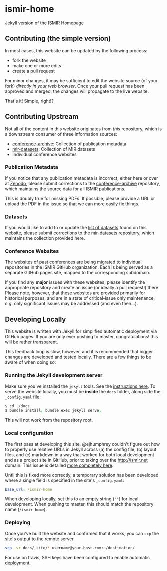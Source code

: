 # ismir-home

Jekyll version of the ISMIR Homepage


## Contributing (the simple version)

In most cases, this website can be updated by the following process:

* fork the website
* make one or more edits
* create a pull request

For minor changes, it may be sufficient to edit the website source (of your fork) *directly in your web browser*. Once your pull request has been approved and merged, the changes will propagate to the live website.

That's it! Simple, right!?


## Contributing Upstream

Not all of the content in this website originates from *this* repository, which is a downstream consumer of three information sources:

- [conference-archive](http://github.com/ismir/conference-archive): Collection of publication metadata
- [mir-datasets](http://github.com/ismir/mir-datasets): Collection of MIR datasets
- Individual conference websites


### Publication Metadata

If you notice that any publication metadata is incorrect, either here or over at [Zenodo](http://zenodo.org), please submit corrections to the [conference-archive](http://github.com/ismir/conference-archive) repository, which maintains the source data for all ISMIR publications.

This is doubly true for missing PDFs. If possible, please provide a URL or upload the PDF in the issue so that we can more easily fix things.


### Datasets

If you would like to add to or update the [list of datasets](http://ismir.net/resources/datasets/) found on this website, please submit corrections to the [mir-datasets](http://github.com/ismir/mir-datasets) repository, which maintains the collection provided here.


### Conference Websites

The websites of past conferences are being migrated to individual repositories in the ISMIR GitHub organization. Each is being served as a separate GitHub pages site, mapped to the corresponding subdomain.

If you find any **major** issues with these websites, please identify the appropriate repository and create an issue (or ideally a pull request!) there. Please note, however, that these websites are provided primarily for historical purposes, and are in a state of critical-issue only maintenance, *e.g.* only significant issues may be addressed (and even then...).


## Developing Locally

This website is written with Jekyll for simplified automatic deployment via GitHub pages. If you are only ever pushing to master, congratulations! this will be rather transparent.

This feedback loop is slow, however, and it is recommended that bigger changes are developed and tested locally. There are a few things to be aware of when doing so:

### Running the Jekyll development server

Make sure you've installed the `jekyll` tools. See the [instructions here](). To serve the website locally, you must be **inside** the `docs` folder, along side the `_config.yaml` file:

```bash
$ cd ./docs
$ bundle install; bundle exec jekyll serve;
```

This will not work from the repository root.


### Local configuration

The first pass at developing this site, @ejhumphrey couldn't figure out how to properly use relative URLs in Jekyll across (a) the config file, (b) layout files, and (c) markdown in a way that worked for both local development and as a project site in GitHub, prior to taking over the http://ismir.net domain. This issue is detailed [more completely here](http://github.com/ismir/ismir-home/issues/??).

Until this is fixed more correctly, a temporary solution has been developed where a single field is specified in the site's `_config.yaml`:

```yaml
base_url: /ismir-home
```

When developing locally, set this to an empty string (`""`) for local development. When pushing to master, this should match the repository name (`/ismir-home`).


### Deploying

Once you've built the website and confirmed that it works, you can `scp` the site's output to the remote server.

```bash
scp -vr docs/_site/* username@your.host.com:~/destination/
```

For use on travis, SSH keys have been configured to enable automatic deployment.